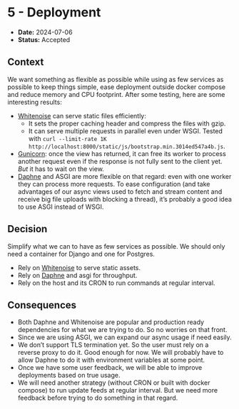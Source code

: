 <!--
SPDX-FileCopyrightText: 2023-2025 Legadilo contributors

SPDX-License-Identifier: CC-BY-SA-4.0
-->

# 5 - Deployment

* **Date:** 2024-07-06
* **Status:** Accepted


## Context

We want something as flexible as possible while using as few services as possible to keep things simple, ease deployment outside docker compose and reduce memory and CPU footprint. After some testing, here are some interesting results:
- [Whitenoise](https://whitenoise.readthedocs.io/en/latest/) can serve static files efficiently:
  - It sets the proper caching header and compress the files with gzip.
  - It can serve multiple requests in parallel even under WSGI. Tested with `curl --limit-rate 1K http://localhost:8000/static/js/bootstrap.min.3014ed547a4b.js`. 
- [Gunicorn](https://gunicorn.org/): once the view has returned, it can free its worker to process another request even if the response is not fully sent to the client yet. _But_ it has to wait on the view.
- [Daphne](https://github.com/django/daphne) and ASGI are more flexible on that regard: even with one worker they can process more requests. To ease configuration (and take advantages of our async views used to fetch and stream content and receive big file uploads with blocking a thread), it’s probably a good idea to use ASGI instead of WSGI. 


## Decision

Simplify what we can to have as few services as possible. We should only need a container for Django and one for Postgres.
- Rely on [Whitenoise](https://whitenoise.readthedocs.io/en/latest/) to serve static assets.
- Rely on [Daphne](https://github.com/django/daphne) and asgi for throughput.
- Rely on the host and its CRON to run commands at regular interval.


## Consequences

- Both Daphne and Whitenoise are popular and production ready dependencies for what we are trying to do. So no worries on that front.
- Since we are using ASGI, we can expand our async usage if need easily.
- We don’t support TLS termination yet. So the user must rely on a reverse proxy to do it. Good enough for now. We will probably have to allow Daphne to do it with environment variables at some point.
- Once we have some user feedback, we will be able to improve deployments based on true usage.
- We will need another strategy (without CRON or built with docker compose) to run update feeds at regular interval. But we need more feedback before trying to do something in that regard.
